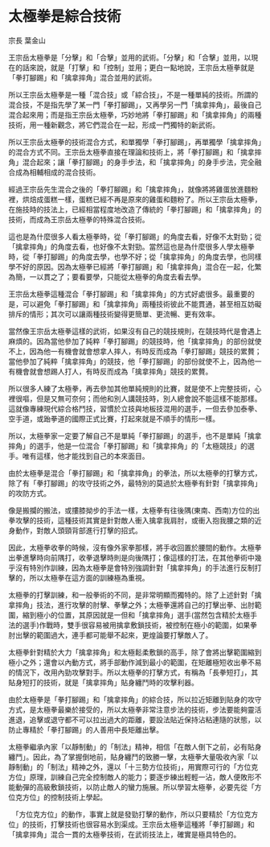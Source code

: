 # 太極拳是綜合技術

宗長
葉金山
 

王宗岳太極拳是「分擊」和「合擊」並用的武術。「分擊」和「合擊」並用，以現在的話來說，就是「打擊」和「控制」並用；更白一點地說，王宗岳太極拳就是 「拳打腳踢」和「擒拿摔角」混合並用的武術。

所以王宗岳太極拳是一種「混合技」或「綜合技」，不是一種單純的技術。所謂的混合技，不是指先學了某一門「拳打腳踢」，又再學另一門「擒拿摔角」，最後自己混合起來用；而是指王宗岳太極拳，巧妙地將「拳打腳踢」和「擒拿摔角」的兩種技術，用一種新觀念，將它們混合在一起，形成一門獨特的新武術。

所以王宗岳太極拳的技術混合方式，和單獨學「拳打腳踢」，再單獨學「擒拿摔角」的混合方式不同。王宗岳太極拳直接在理論和技術上，將「拳打腳踢」和「擒拿摔角」混合起來；讓「拳打腳踢」的身手步法，和「擒拿摔角」的身手步法，完全融合成為相輔相成的混合技術。

經過王宗岳先生混合之後的「拳打腳踢」和「擒拿摔角」，就像將將雞蛋放進麵粉裡，烘焙成蛋糕一樣，蛋糕已經不再是原來的雞蛋和麵粉了。所以王宗岳太極拳，在施技時的技法上，已經相當程度地改造了傳統的「拳打腳踢」和「擒拿摔角」的技術，而成為王宗岳太極拳的特殊混合技術。

這也是為什麼很多人看太極拳時，從「拳打腳踢」的角度去看，好像不太對勁；從「擒拿摔角」的角度去看，也好像不太對勁。當然這也是為什麼很多人學太極拳時，從「拳打腳踢」的角度去學，也學不好；從「擒拿摔角」的角度去學，也同樣學不好的原因。因為太極拳已經將「拳打腳踢」和「擒拿摔角」混合在一起，化繁為簡，一以貫之了；要看要學，只能從太極拳的角度去看去學。

王宗岳太極拳這種混合「拳打腳踢」和「擒拿摔角」的方式好處很多。最重要的是，可以避免「拳打腳踢」和「擒拿摔角」兩種技術彼此不能貫通，甚至相互妨礙排斥的情形；其次可以讓兩種技術變得更簡單、更流暢、更有效率。

當然像王宗岳太極拳這樣的武術，如果沒有自己的競技規則，在競技時代是會遇上麻煩的。因為當他參加了純粹「拳打腳踢」的競技時，他「擒拿摔角」的部份就使不上，因為他一有機會就會想拿人摔人，有時反而成為「拳打腳踢」競技的累贅；當他參加了純粹「擒拿摔角」的競技，他「拳打腳踢」的部份就使不上，因為他一有機會就會想踢人打人，有時反而成為「擒拿摔角」競技的累贅。

所以很多人練了太極拳，再去參加其他單純規則的比賽，就是使不上完整技術，心裡很嘔，但是又無可奈何；而他和別人講競技時，別人總會說不能這樣不能那樣。這就像專練現代綜合格鬥技，習慣於立技與地板技混用的選手，一但去參加泰拳、空手道，或跆拳道的國際正式比賽，打起來就是不順手的情形一樣。

所以，太極拳家一定要了解自己不是單純「拳打腳踢」的選手，也不是單純「擒拿摔角」的選手，他是一位混合「拳打腳踢」和「擒拿摔角」的「太極競技」的選手。唯有這樣，他才能找到自己的本來面目。

由於太極拳是混合「拳打腳踢」和「擒拿摔角」的拳法，所以太極拳的打擊方式，除了有「拳打腳踢」的攻守技術之外，最特別的莫過於太極拳有針對「擒拿摔角」的攻防方式。

像是搬攔的搬法，或摟膝拗步的手法一樣，太極拳有往後隅(東南、西南)方位的出拳攻擊的技術，這種技術其實是針對敵人衝入擒拿我肩肘，或衝入抱我腰之類的近身動作，對敵人頭頸背部進行打擊的招式。

因此，太極拳收拳的時候，沒有像外家拳那樣，將手收回置於腰間的動作。太極拳出拳進擊時向前隅打，收拳退擊時則是向後隅打；像這樣的打法，在其他拳術中幾乎沒有特別作訓練，因為太極拳是會特別強調針對「擒拿摔角」的手法進行反制打擊的，所以太極拳在這方面的訓練極為重視。

太極拳的打擊訓練，和一般拳術的不同，是非常明顯而獨特的。除了上述針對「擒拿摔角」技法，進行攻擊的肘擊、拳擊之外；太極拳還將自己的打擊出拳、出肘範圍，縮到極小的位置，其原因就是一但和「擒拿摔角」選手(當然包含精於太極手法的選手)作戰時，雙手很容易被用擒拿敷鎖技術，被控制在極小的範圍，如果拳肘出擊的範圍過大，連手都可能舉不起來，更煌論要打擊敵人了。

太極拳針對精於大力「擒拿摔角」和太極鬆柔敷鎖的高手，除了會將出擊範圍縮到極小之外；還會以內動方式，將手部動作減到最小的範圍，在矩離極短收出拳不易的情況下，改用內勁攻擊對手。所以太極拳的打擊方式，有稱為「長拳短打」，其貼身短打的技術，就是「擒拿摔角」貼身纏鬥時的攻擊利器。

由於太極拳是「拳打腳踢」和「擒拿摔角」的綜合技，所以拉近矩離到貼身的攻守方式，是太極拳最樂於接受的，所以太極拳非常注意步法的技術，步法要能夠靈活進退，追擊或退守都不可以拉出過大的距離，要設法貼近保持沾粘連隨的狀態，以防止專精於「拳打腳踢」的人善用中長矩離出擊。

太極拳繼承內家「以靜制動」的「制法」精神，相信「在敵人倒下之前，必有貼身纏鬥」。因此，為了掌握倒地前，貼身纏鬥的致勝一擊，太極拳大量吸收內家「以靜制動」的「制法」精神之外，還以「十三勢方位技術」，用實際可行的「方位克方位」原理，訓練自己完全控制敵人的能力；要逐步練出輕輕一沾，敵人便敗形不能動彈的高級敷鎖技術，以防止敵人的蠻力施展。所以學習太極拳，必要先從「方位克方位」的控制技術上學起。

　「方位克方位」的動作，事實上就是發勁打擊的動作，所以只要精於「方位克方位」的技術，打擊技術也很容易水到渠成。王宗岳太極拳這種將「拳打腳踢」和「擒拿摔角」混合一貫的太極拳技術，在武術技法上，確實是極具特色的。